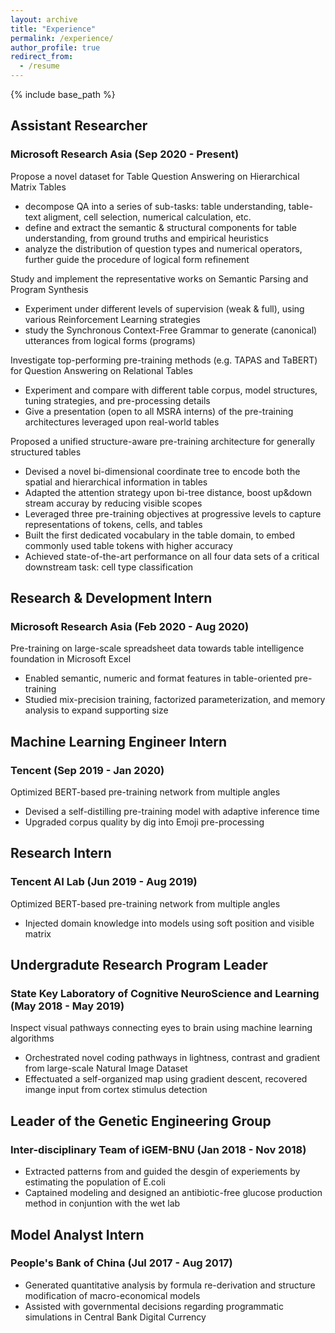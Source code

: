 ```yaml
---
layout: archive
title: "Experience"
permalink: /experience/
author_profile: true
redirect_from:
  - /resume
---
```


{% include base_path %}


## Assistant Researcher
### Microsoft Research Asia (Sep 2020 - Present)
Propose a novel dataset for Table Question Answering on Hierarchical Matrix Tables
* decompose QA into a series of sub-tasks: table understanding, table-text aligment, cell selection, numerical calculation, etc.
* define and extract the semantic & structural components for table understanding, from ground truths and empirical heuristics
* analyze the distribution of question types and numerical operators, further guide the procedure of logical form refinement

Study and implement the representative works on Semantic Parsing and Program Synthesis
* Experiment under different levels of supervision (weak & full), using various Reinforcement Learning strategies
* study the Synchronous Context-Free Grammar to generate (canonical) utterances from logical forms (programs)

Investigate top-performing pre-training methods (e.g. TAPAS and TaBERT) for Question Answering on Relational Tables
* Experiment and compare with different table corpus, model structures, tuning strategies, and pre-processing details
* Give a presentation (open to all MSRA interns) of the pre-training architectures leveraged upon real-world tables

Proposed a unified structure-aware pre-training architecture for generally structured tables
* Devised a novel bi-dimensional coordinate tree to encode both the spatial and hierarchical information in tables
* Adapted the attention strategy upon bi-tree distance, boost up&down stream accuray by reducing visible scopes
* Leveraged three pre-training objectives at progressive levels to capture representations of tokens, cells, and tables
* Built the first dedicated vocabulary in the table domain, to embed commonly used table tokens with higher accuracy
* Achieved state-of-the-art performance on all four data sets of a critical downstream task: cell type classification

## Research & Development Intern
### Microsoft Research Asia (Feb 2020 - Aug 2020)
Pre-training on large-scale spreadsheet data towards table intelligence foundation in Microsoft Excel
* Enabled semantic, numeric and format features in table-oriented pre-training
* Studied mix-precision training, factorized parameterization, and memory analysis to expand supporting size

## Machine Learning Engineer Intern
### Tencent (Sep 2019 - Jan 2020)
Optimized BERT-based pre-training network from multiple angles
* Devised a self-distilling pre-training model with adaptive inference time
* Upgraded corpus quality by dig into Emoji pre-processing

## Research Intern
### Tencent AI Lab (Jun 2019 - Aug 2019)
Optimized BERT-based pre-training network from multiple angles
* Injected domain knowledge into models using soft position and visible matrix

## Undergradute Research Program Leader
### State Key Laboratory of Cognitive NeuroScience and Learning (May 2018 - May 2019)
Inspect visual pathways connecting eyes to brain using machine learning algorithms
* Orchestrated novel coding pathways in lightness, contrast and gradient from large-scale Natural Image Dataset
* Effectuated a self-organized map using gradient descent, recovered imange input from cortex stimulus detection

## Leader of the Genetic Engineering Group
### Inter-disciplinary Team of iGEM-BNU (Jan 2018 - Nov 2018)
* Extracted patterns from and guided the desgin of experiements by estimating the population of E.coli
* Captained modeling and designed an antibiotic-free glucose production method in conjuntion with the wet lab

## Model Analyst Intern
### People's Bank of China (Jul 2017 - Aug 2017)
* Generated quantitative analysis by formula re-derivation and structure modification of macro-economical models
* Assisted with governmental decisions regarding programmatic simulations in Central Bank Digital Currency

